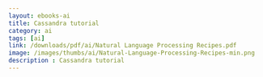 ```yaml
---
layout: ebooks-ai
title: Cassandra tutorial
category: ai
tags: [ai]
link: /downloads/pdf/ai/Natural Language Processing Recipes.pdf 
image: /images/thumbs/ai/Natural-Language-Processing-Recipes-min.png
description : Cassandra tutorial 
---
```













